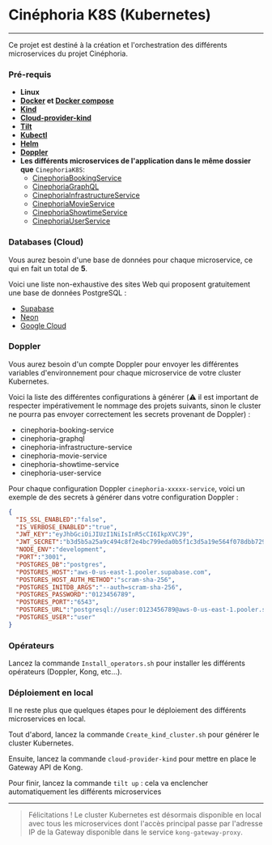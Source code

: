# Cinéphoria K8S (Kubernetes)
___

Ce projet est destiné à la création et l'orchestration des différents microservices du projet Cinéphoria.

### Pré-requis

* **Linux**
* **[Docker](https://www.docker.com/) et [Docker compose](https://docs.docker.com/compose/)**
* **[Kind](https://kind.sigs.k8s.io/)**
* **[Cloud-provider-kind](https://github.com/kubernetes-sigs/cloud-provider-kind)**
* **[Tilt](https://tilt.dev/)**
* **[Kubectl](https://kubernetes.io/docs/tasks/tools/install-kubectl-windows/)**
* **[Helm](https://helm.sh/)**
* **[Doppler](https://www.doppler.com/)**
* **Les différents microservices de l'application dans le même dossier que** `CinephoriaK8S`:
   * [CinephoriaBookingService](https://github.com/Saltman0/CinephoriaBookingService)
   * [CinephoriaGraphQL](https://github.com/Saltman0/CinephoriaGraphQL)
   * [CinephoriaInfrastructureService](https://github.com/Saltman0/CinephoriaInfrastructureService)
   * [CinephoriaMovieService](https://github.com/Saltman0/CinephoriaMovieService)
   * [CinephoriaShowtimeService](https://github.com/Saltman0/CinephoriaShowtimeService)
   * [CinephoriaUserService](https://github.com/Saltman0/CinephoriaUserService)

### Databases (Cloud)

Vous aurez besoin d'une base de données pour chaque microservice, ce qui en fait un total de **5**.

Voici une liste non-exhaustive des sites Web qui proposent gratuitement une base de données PostgreSQL :

- [Supabase](https://supabase.com/)
- [Neon](https://neon.com/)
- [Google Cloud](https://cloud.google.com/)

### Doppler

Vous aurez besoin d'un compte Doppler pour envoyer les différentes variables d'environnement pour chaque 
microservice de votre cluster Kubernetes.

Voici la liste des différentes configurations à générer (:warning: il est important de respecter impérativement 
le nommage des projets suivants, sinon le cluster ne pourra pas envoyer correctement les secrets provenant de Doppler) :

* cinephoria-booking-service
* cinephoria-graphql
* cinephoria-infrastructure-service
* cinephoria-movie-service
* cinephoria-showtime-service
* cinephoria-user-service

Pour chaque configuration Doppler `cinephoria-xxxxx-service`, voici un exemple de des secrets à générer dans votre 
configuration Doppler :
```json
{
  "IS_SSL_ENABLED":"false",
  "IS_VERBOSE_ENABLED":"true",
  "JWT_KEY":"eyJhbGciOiJIUzI1NiIsInR5cCI6IkpXVCJ9",
  "JWT_SECRET":"b3d5b5a25a9c494c8f2e4bc799eda0b5f1c3d5a19e564f078dbb729e6ad79f36",
  "NODE_ENV":"development",
  "PORT":"3001",
  "POSTGRES_DB":"postgres",
  "POSTGRES_HOST":"aws-0-us-east-1.pooler.supabase.com",
  "POSTGRES_HOST_AUTH_METHOD":"scram-sha-256",
  "POSTGRES_INITDB_ARGS":"--auth=scram-sha-256",
  "POSTGRES_PASSWORD":"0123456789",
  "POSTGRES_PORT":"6543",
  "POSTGRES_URL":"postgresql://user:0123456789@aws-0-us-east-1.pooler.supabase.com:6543/postgres",
  "POSTGRES_USER":"user"
}
```

### Opérateurs

Lancez la commande `Install_operators.sh` pour installer les différents opérateurs (Doppler, Kong, etc...).

### Déploiement en local

Il ne reste plus que quelques étapes pour le déploiement des différents microservices en local.

Tout d'abord, lancez la commande `Create_kind_cluster.sh` pour générer le cluster Kubernetes.

Ensuite, lancez la commande `cloud-provider-kind` pour mettre en place le Gateway API de Kong.

Pour finir, lancez la commande `tilt up` : cela va enclencher automatiquement les différents microservices

___

> Félicitations ! Le cluster Kubernetes est désormais disponible en local avec tous les microservices dont l'accès 
principal passe par l'adresse IP de la Gateway disponible dans le service `kong-gateway-proxy`.